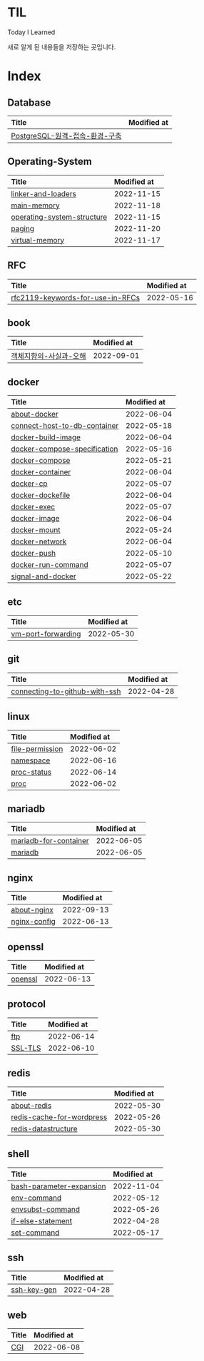 # TIL

Today I Learned

새로 알게 된 내용들을 저장하는 곳입니다.

# Index

## Database

|Title|Modified at|
|:---|:---|
|[PostgreSQL-원격-접속-환경-구축](Database/PostgreSQL-원격-접속-환경-구축.md)|  |

## Operating-System

|Title|Modified at|
|:---|:---|
|[linker-and-loaders](Operating-System/linker-and-loaders.md)| 2022-11-15 |
|[main-memory](Operating-System/main-memory.md)| 2022-11-18 |
|[operating-system-structure](Operating-System/operating-system-structure.md)| 2022-11-15 |
|[paging](Operating-System/paging.md)| 2022-11-20 |
|[virtual-memory](Operating-System/virtual-memory.md)| 2022-11-17 |

## RFC

|Title|Modified at|
|:---|:---|
|[rfc2119-keywords-for-use-in-RFCs](RFC/rfc2119-keywords-for-use-in-RFCs.md)| 2022-05-16 |

## book

|Title|Modified at|
|:---|:---|
|[객체지향의-사실과-오해](book/객체지향의-사실과-오해.md)| 2022-09-01 |

## docker

|Title|Modified at|
|:---|:---|
|[about-docker](docker/about-docker.md)| 2022-06-04 |
|[connect-host-to-db-container](docker/connect-host-to-db-container.md)| 2022-05-18 |
|[docker-build-image](docker/docker-build-image.md)| 2022-06-04 |
|[docker-compose-specification](docker/docker-compose-specification.md)| 2022-05-16 |
|[docker-compose](docker/docker-compose.md)| 2022-05-21 |
|[docker-container](docker/docker-container.md)| 2022-06-04 |
|[docker-cp](docker/docker-cp.md)| 2022-05-07 |
|[docker-dockefile](docker/docker-dockefile.md)| 2022-06-04 |
|[docker-exec](docker/docker-exec.md)| 2022-05-07 |
|[docker-image](docker/docker-image.md)| 2022-06-04 |
|[docker-mount](docker/docker-mount.md)| 2022-05-24 |
|[docker-network](docker/docker-network.md)| 2022-06-04 |
|[docker-push](docker/docker-push.md)| 2022-05-10 |
|[docker-run-command](docker/docker-run-command.md)| 2022-05-07 |
|[signal-and-docker](docker/signal-and-docker.md)| 2022-05-22 |

## etc

|Title|Modified at|
|:---|:---|
|[vm-port-forwarding](etc/vm-port-forwarding.md)| 2022-05-30 |

## git

|Title|Modified at|
|:---|:---|
|[connecting-to-github-with-ssh](git/connecting-to-github-with-ssh.md)| 2022-04-28 |

## linux

|Title|Modified at|
|:---|:---|
|[file-permission](linux/file-permission.md)| 2022-06-02 |
|[namespace](linux/namespace.md)| 2022-06-16 |
|[proc-status](linux/proc-status.md)| 2022-06-14 |
|[proc](linux/proc.md)| 2022-06-02 |

## mariadb

|Title|Modified at|
|:---|:---|
|[mariadb-for-container](mariadb/mariadb-for-container.md)| 2022-06-05 |
|[mariadb](mariadb/mariadb.md)| 2022-06-05 |

## nginx

|Title|Modified at|
|:---|:---|
|[about-nginx](nginx/about-nginx.md)| 2022-09-13 |
|[nginx-config](nginx/nginx-config.md)| 2022-06-13 |

## openssl

|Title|Modified at|
|:---|:---|
|[openssl](openssl/openssl.md)| 2022-06-13 |

## protocol

|Title|Modified at|
|:---|:---|
|[ftp](protocol/ftp.md)| 2022-06-14 |
|[SSL-TLS](protocol/SSL-TLS.md)| 2022-06-10 |

## redis

|Title|Modified at|
|:---|:---|
|[about-redis](redis/about-redis.md)| 2022-05-30 |
|[redis-cache-for-wordpress](redis/redis-cache-for-wordpress.md)| 2022-05-26 |
|[redis-datastructure](redis/redis-datastructure.md)| 2022-05-30 |

## shell

|Title|Modified at|
|:---|:---|
|[bash-parameter-expansion](shell/bash-parameter-expansion.md)| 2022-11-04 |
|[env-command](shell/env-command.md)| 2022-05-12 |
|[envsubst-command](shell/envsubst-command.md)| 2022-05-26 |
|[if-else-statement](shell/if-else-statement.md)| 2022-04-28 |
|[set-command](shell/set-command.md)| 2022-05-17 |

## ssh

|Title|Modified at|
|:---|:---|
|[ssh-key-gen](ssh/ssh-key-gen.md)| 2022-04-28 |

## web

|Title|Modified at|
|:---|:---|
|[CGI](web/CGI.md)| 2022-06-08 |
